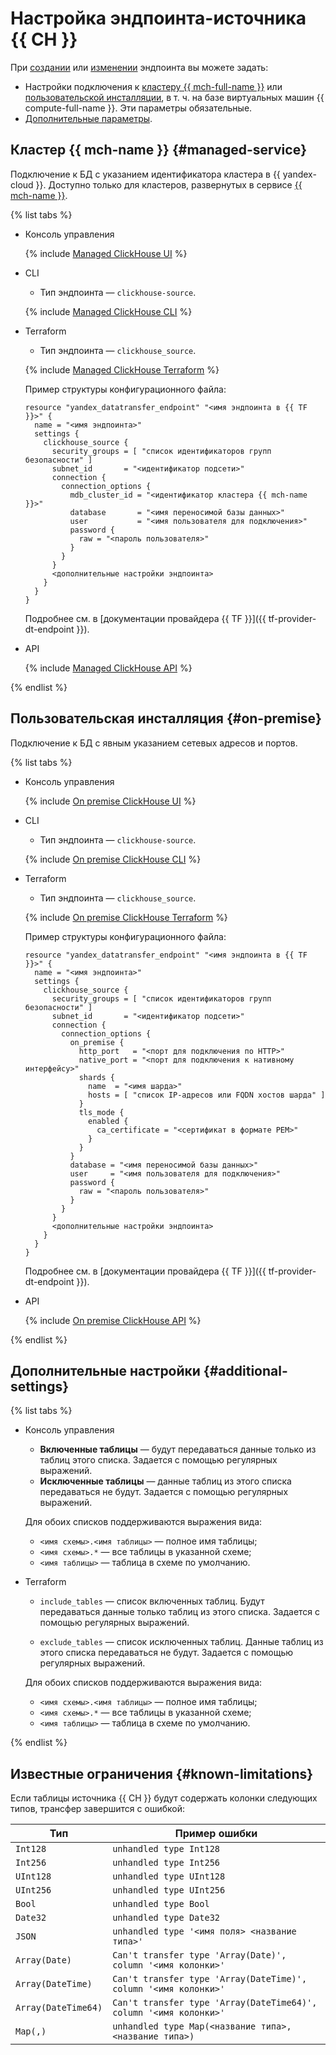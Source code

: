 # Настройка эндпоинта-источника {{ CH }}

При [создании](../index.md#create) или [изменении](../index.md#update) эндпоинта вы можете задать:

* Настройки подключения к [кластеру {{ mch-full-name }}](#managed-service) или [пользовательской инсталляции](#on-premise), в т. ч. на базе виртуальных машин {{ compute-full-name }}. Эти параметры обязательные.
* [Дополнительные параметры](#additional-settings).

## Кластер {{ mch-name }} {#managed-service}

Подключение к БД с указанием идентификатора кластера в {{ yandex-cloud }}. Доступно только для кластеров, развернутых в сервисе [{{ mch-name }}](../../../../managed-clickhouse/).

{% list tabs %}

- Консоль управления

    {% include [Managed ClickHouse UI](../../../../_includes/data-transfer/necessary-settings/ui/managed-clickhouse.md) %}

- CLI

    * Тип эндпоинта — `clickhouse-source`.

    {% include [Managed ClickHouse CLI](../../../../_includes/data-transfer/necessary-settings/cli/managed-clickhouse.md) %}

- Terraform

    * Тип эндпоинта — `clickhouse_source`.

    {% include [Managed ClickHouse Terraform](../../../../_includes/data-transfer/necessary-settings/terraform/managed-clickhouse.md) %}

    Пример структуры конфигурационного файла:

    
    ```hcl
    resource "yandex_datatransfer_endpoint" "<имя эндпоинта в {{ TF }}>" {
      name = "<имя эндпоинта>"
      settings {
        clickhouse_source {
          security_groups = [ "список идентификаторов групп безопасности" ]
          subnet_id       = "<идентификатор подсети>"
          connection {
            connection_options {
              mdb_cluster_id = "<идентификатор кластера {{ mch-name }}>"
              database       = "<имя переносимой базы данных>"
              user           = "<имя пользователя для подключения>"
              password {
                raw = "<пароль пользователя>"
              }
            }
          }
          <дополнительные настройки эндпоинта>
        }
      }
    }
    ```


    Подробнее см. в [документации провайдера {{ TF }}]({{ tf-provider-dt-endpoint }}).

- API

    {% include [Managed ClickHouse API](../../../../_includes/data-transfer/necessary-settings/api/managed-clickhouse.md) %}

{% endlist %}

## Пользовательская инсталляция {#on-premise}

Подключение к БД с явным указанием сетевых адресов и портов.

{% list tabs %}

- Консоль управления

    {% include [On premise ClickHouse UI](../../../../_includes/data-transfer/necessary-settings/ui/on-premise-clickhouse.md) %}

- CLI

    * Тип эндпоинта — `clickhouse-source`.

    {% include [On premise ClickHouse CLI](../../../../_includes/data-transfer/necessary-settings/cli/on-premise-clickhouse.md) %}

- Terraform

    * Тип эндпоинта — `clickhouse_source`.

    {% include [On premise ClickHouse Terraform](../../../../_includes/data-transfer/necessary-settings/terraform/on-premise-clickhouse.md) %}

    Пример структуры конфигурационного файла:

    
    ```hcl
    resource "yandex_datatransfer_endpoint" "<имя эндпоинта в {{ TF }}>" {
      name = "<имя эндпоинта>"
      settings {
        clickhouse_source {
          security_groups = [ "список идентификаторов групп безопасности" ]
          subnet_id       = "<идентификатор подсети>"
          connection {
            connection_options {
              on_premise {
                http_port   = "<порт для подключения по HTTP>"
                native_port = "<порт для подключения к нативному интерфейсу>"
                shards {
                  name  = "<имя шарда>"
                  hosts = [ "список IP-адресов или FQDN хостов шарда" ]
                }
                tls_mode {
                  enabled {
                    ca_certificate = "<сертификат в формате PEM>"
                  }
                }
              }
              database = "<имя переносимой базы данных>"
              user     = "<имя пользователя для подключения>"
              password {
                raw = "<пароль пользователя>"
              }
            }
          }
          <дополнительные настройки эндпоинта>
        }
      }
    }
    ```


    Подробнее см. в [документации провайдера {{ TF }}]({{ tf-provider-dt-endpoint }}).

- API

    {% include [On premise ClickHouse API](../../../../_includes/data-transfer/necessary-settings/api/on-premise-clickhouse.md) %}

{% endlist %}

## Дополнительные настройки {#additional-settings}

{% list tabs %}

- Консоль управления

    * **Включенные таблицы** — будут передаваться данные только из таблиц этого списка. Задается с помощью регулярных выражений.
    * **Исключенные таблицы** — данные таблиц из этого списка передаваться не будут. Задается с помощью регулярных выражений.

    Для обоих списков поддерживаются выражения вида:

    * `<имя схемы>.<имя таблицы>` — полное имя таблицы;
    * `<имя схемы>.*` — все таблицы в указанной схеме;
    * `<имя таблицы>` — таблица в схеме по умолчанию.

- Terraform

    * `include_tables` — список включенных таблиц. Будут передаваться данные только таблиц из этого списка. Задается с помощью регулярных выражений.

    * `exclude_tables` — список исключенных таблиц. Данные таблиц из этого списка передаваться не будут. Задается с помощью регулярных выражений.

    Для обоих списков поддерживаются выражения вида:

    * `<имя схемы>.<имя таблицы>` — полное имя таблицы;
    * `<имя схемы>.*` — все таблицы в указанной схеме;
    * `<имя таблицы>` — таблица в схеме по умолчанию.

{% endlist %}

## Известные ограничения {#known-limitations}

Если таблицы источника {{ CH }} будут содержать колонки следующих типов, трансфер завершится с ошибкой:

| Тип                 | Пример ошибки                                                     |
|---------------------|-------------------------------------------------------------------|
| `Int128`            | `unhandled type Int128`                                           |
| `Int256`            | `unhandled type Int256`                                           |
| `UInt128`           | `unhandled type UInt128`                                          |
| `UInt256`           | `unhandled type UInt256`                                          |
| `Bool`              | `unhandled type Bool`                                             |
| `Date32`            | `unhandled type Date32`                                           |
| `JSON`              | `unhandled type '<имя поля> <название типа>'`                     |
| `Array(Date)`       | `Can't transfer type 'Array(Date)', column '<имя колонки>'`       |
| `Array(DateTime)`   | `Can't transfer type 'Array(DateTime)', column '<имя колонки>'`   |
| `Array(DateTime64)` | `Can't transfer type 'Array(DateTime64)', column '<имя колонки>'` |
| `Map(,)`            | `unhandled type Map(<название типа>, <название типа>)`            |

